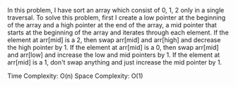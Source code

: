 In this problem, I have sort an array which consist of 0, 1, 2 only in a single traversal. To solve this problem, first I create a low pointer at the beginning of the array and a high pointer at the end of the array, a mid pointer that starts at the beginning of the array and iterates through each element. If the element at arr[mid] is a 2, then swap arr[mid] and arr[high] and decrease the high pointer by 1. If the element at arr[mid] is a 0, then swap arr[mid] and arr[low] and increase the low and mid pointers by 1. If the element at arr[mid] is a 1, don't swap anything and just increase the mid pointer by 1. 

Time Complexity: O(n) Space Complexity: O(1)